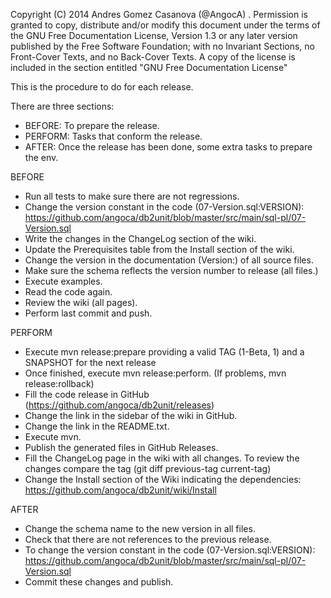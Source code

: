 Copyright (C)  2014  Andres Gomez Casanova (@AngocA) <angocaATyahooDOTcom>.
Permission is granted to copy, distribute and/or modify this document
under the terms of the GNU Free Documentation License, Version 1.3
or any later version published by the Free Software Foundation;
with no Invariant Sections, no Front-Cover Texts, and no Back-Cover Texts.
A copy of the license is included in the section entitled "GNU
Free Documentation License"


This is the procedure to do for each release.

There are three sections:

* BEFORE: To prepare the release.
* PERFORM: Tasks that conform the release.
* AFTER: Once the release has been done, some extra tasks to prepare the env.

BEFORE

* Run all tests to make sure there are not regressions.
* Change the version constant in the code (07-Version.sql:VERSION):
https://github.com/angoca/db2unit/blob/master/src/main/sql-pl/07-Version.sql
* Write the changes in the ChangeLog section of the wiki.
* Update the Prerequisites table from the Install section of the wiki.
* Change the version in the documentation (Version:) of all source files.
* Make sure the schema reflects the version number to release (all files.)
* Execute examples.
* Read the code again.
* Review the wiki (all pages).
* Perform last commit and push.

PERFORM

* Execute mvn release:prepare providing a valid TAG (1-Beta, 1) and a SNAPSHOT
  for the next release
* Once finished, execute mvn release:perform.
  (If problems, mvn release:rollback)
* Fill the code release in GitHub (https://github.com/angoca/db2unit/releases)
* Change the link in the sidebar of the wiki in GitHub.
* Change the link in the README.txt.
* Execute mvn.
* Publish the generated files in GitHub Releases.
* Fill the ChangeLog page in the wiki with all changes. To review the changes
  compare the tag (git diff previous-tag current-tag)
* Change the Install section of the Wiki indicating the dependencies:
  https://github.com/angoca/db2unit/wiki/Install

AFTER

* Change the schema name to the new version in all files.
* Check that there are not references to the previous release.
* To change the version constant in the code (07-Version.sql:VERSION):
https://github.com/angoca/db2unit/blob/master/src/main/sql-pl/07-Version.sql
* Commit these changes and publish.
